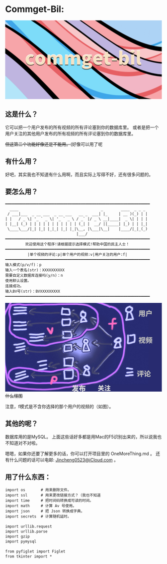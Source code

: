 # Commget-Bil:

![Image_Commget-Bil](assets/github_commget-bil_logo.png)

## 这是什么？

它可以把一个用户发布的所有视频的所有评论塞到你的数据库里。 
或者是把一个用户关注的其他用户发布的所有视频的所有评论塞到你的数据库里。

~~但这第二个功能好像还是不能用。~~(好像可以用了呢


## 有什么用？

好吧，其实我也不知道有什么用啊，而且实际上写得不好，还有很多问题的。


## 要怎么用？

    ━━━━━━━━━━━━━━━━━━━━━━━━━━━━━━━━━━━━━━━━━━━━━━━━━━━━━━━━━━━━━━━━━
      ____                                     _        ____  _ _ _ 
     / ___|___  _ __ ___  _ __ ___   __ _  ___| |_     | __ )(_) | |
    | |   / _ \| '_ ` _ \| '_ ` _ \ / _` |/ _ \ __|____|  _ \| | | |
    | |__| (_) | | | | | | | | | | | (_| |  __/ ||_____| |_) | | |_|
     \____\___/|_| |_| |_|_| |_| |_|\__, |\___|\__|    |____/|_|_(_)
                                    |___/                           
    ━━━━━━━━━━━━━━━━━━━━━━━━━━━━━━━━━━━━━━━━━━━━━━━━━━━━━━━━━━━━━━━━━
             欢迎使用这个程序!请根据提示选择模式!帮助中国的民主人士！         
    ━━━━━━━━━━━━━━━━━━━━━━━━━━━━━━━━━━━━━━━━━━━━━━━━━━━━━━━━━━━━━━━━━
              |单个视频的评论:p|单个用户的视频:v|用户关注的用户:f|          
    ━━━━━━━━━━━━━━━━━━━━━━━━━━━━━━━━━━━━━━━━━━━━━━━━━━━━━━━━━━━━━━━━━
    输入模式(p/v/f)：p
    输入一个表名(str)：XXXXXXXXXX
    需要自定义数据库连接吗(y/n)：n
    使用默认设置。
    连接成功。
    输入BV号(str)：BVXXXXXXXXX
    ━━━━━━━━━━━━━━━━━━━━━━━━━━━━━━━━━━━━━━━━━━━━━━━━━━━━━━━━━━━━━━━━━

![Image_Commget-Bil](assets/github_commget-bil_sim.jpg)
~~什么怪图~~

注意，f模式是不含你选择的那个用户的视频的（如图）。


## 其他的呢？

数据库用的是MySQL。
上面这些话好多都是用Mac的F5识别出来的，所以说我也不知道对不对啦。

嗯嗯，如果你还要了解更多的话，你可以打开项目里的 OneMoreThing.md 。
还有什么问题的话可以电邮: Jincheng0523@iCloud.com 。 


## 用了什么东西：

    import os       # 用来删除文件。
    import ssl      # 用来更改链接方式？（我也不知道
    import time     # 把时间码转换成可读的时间。
    import math     # 计算 Av 号使用。
    import json     # 把 Json 转换成字典。
    import secrets  # 计算随机延时。

    import urllib.request   
    import urllib.parse
    import gzip
    import pymysql

    from pyfiglet import Figlet
    from tkinter import *

[comment]: <> (## [OneMoreThing]&#40;OneMoreThing.md':include'&#41;)

[comment]: <> (## [Sample]&#40;Sample.md':include'&#41;)